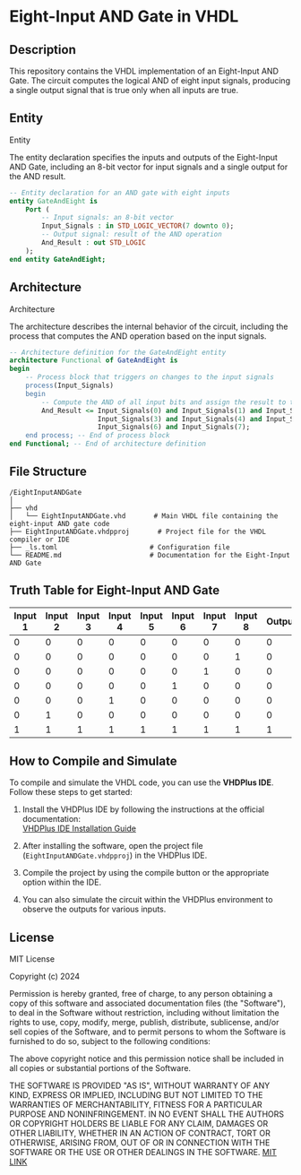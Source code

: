 # Eight-Input AND Gate in VHDL

## Description
This repository contains the VHDL implementation of an Eight-Input AND Gate. The circuit computes the logical AND of eight input signals, producing a single output signal that is true only when all inputs are true.

## Entity
Entity

The entity declaration specifies the inputs and outputs of the Eight-Input AND Gate, including an 8-bit vector for input signals and a single output for the AND result.

```vhdl
-- Entity declaration for an AND gate with eight inputs
entity GateAndEight is
    Port (
        -- Input signals: an 8-bit vector
        Input_Signals : in STD_LOGIC_VECTOR(7 downto 0);
        -- Output signal: result of the AND operation
        And_Result : out STD_LOGIC
    );
end entity GateAndEight;
```
## Architecture
Architecture

The architecture describes the internal behavior of the circuit, including the process that computes the AND operation based on the input signals.
```vhdl
-- Architecture definition for the GateAndEight entity
architecture Functional of GateAndEight is
begin
    -- Process block that triggers on changes to the input signals
    process(Input_Signals)
    begin
        -- Compute the AND of all input bits and assign the result to the output
        And_Result <= Input_Signals(0) and Input_Signals(1) and Input_Signals(2) and
                      Input_Signals(3) and Input_Signals(4) and Input_Signals(5) and
                      Input_Signals(6) and Input_Signals(7);
    end process; -- End of process block
end Functional; -- End of architecture definition
```

## File Structure
```
/EightInputANDGate
│
├── vhd
│   └── EightInputANDGate.vhd       # Main VHDL file containing the eight-input AND gate code
├── EightInputANDGate.vhdpproj       # Project file for the VHDL compiler or IDE
├── _ls.toml                       # Configuration file
└── README.md                      # Documentation for the Eight-Input AND Gate
```


## Truth Table for Eight-Input AND Gate

| Input 1 | Input 2 | Input 3 | Input 4 | Input 5 | Input 6 | Input 7 | Input 8 | Output |
|---------|---------|---------|---------|---------|---------|---------|---------|--------|
| 0       | 0       | 0       | 0       | 0       | 0       | 0       | 0       | 0      |
| 0       | 0       | 0       | 0       | 0       | 0       | 0       | 1       | 0      |
| 0       | 0       | 0       | 0       | 0       | 0       | 1       | 0       | 0      |
| 0       | 0       | 0       | 0       | 0       | 1       | 0       | 0       | 0      |
| 0       | 0       | 0       | 1       | 0       | 0       | 0       | 0       | 0      |
| 0       | 1       | 0       | 0       | 0       | 0       | 0       | 0       | 0      |
| 1       | 1       | 1       | 1       | 1       | 1       | 1       | 1       | 1      |

## How to Compile and Simulate

To compile and simulate the VHDL code, you can use the **VHDPlus IDE**. Follow these steps to get started:

1. Install the VHDPlus IDE by following the instructions at the official documentation:  
   [VHDPlus IDE Installation Guide](https://vhdplus.com/docs/getstarted/#install-vhdplus-ide)
   
2. After installing the software, open the project file (`EightInputANDGate.vhdpproj`) in the VHDPlus IDE.

3. Compile the project by using the compile button or the appropriate option within the IDE.

4. You can also simulate the circuit within the VHDPlus environment to observe the outputs for various inputs.
## License

MIT License

Copyright (c) 2024

Permission is hereby granted, free of charge, to any person obtaining a copy
of this software and associated documentation files (the "Software"), to deal
in the Software without restriction, including without limitation the rights
to use, copy, modify, merge, publish, distribute, sublicense, and/or sell
copies of the Software, and to permit persons to whom the Software is
furnished to do so, subject to the following conditions:

The above copyright notice and this permission notice shall be included in all
copies or substantial portions of the Software.

THE SOFTWARE IS PROVIDED "AS IS", WITHOUT WARRANTY OF ANY KIND, EXPRESS OR
IMPLIED, INCLUDING BUT NOT LIMITED TO THE WARRANTIES OF MERCHANTABILITY,
FITNESS FOR A PARTICULAR PURPOSE AND NONINFRINGEMENT. IN NO EVENT SHALL THE
AUTHORS OR COPYRIGHT HOLDERS BE LIABLE FOR ANY CLAIM, DAMAGES OR OTHER
LIABILITY, WHETHER IN AN ACTION OF CONTRACT, TORT OR OTHERWISE, ARISING FROM,
OUT OF OR IN CONNECTION WITH THE SOFTWARE OR THE USE OR OTHER DEALINGS IN THE
SOFTWARE.
[MIT LINK](https://choosealicense.com/licenses/mit/)
